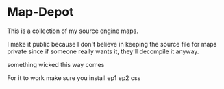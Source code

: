 # Map-Depot

This is a collection of my source engine maps.

I make it public because I don't believe in keeping the source file for maps private since if someone really wants it, they'll decompile it anyway.

something wicked this way comes

For it to work make sure you install ep1 ep2 css 

